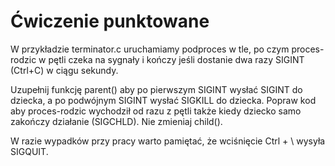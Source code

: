 # Ćwiczenie punktowane

W przykładzie terminator.c uruchamiamy podproces w tle, po czym proces-rodzic w pętli czeka na sygnały i kończy jeśli dostanie dwa razy SIGINT (Ctrl+C) w ciągu sekundy.

Uzupełnij funkcję parent() aby po pierwszym SIGINT wysłać SIGINT do dziecka, a po podwójnym SIGINT wysłać SIGKILL do dziecka. Popraw kod aby proces-rodzic wychodził od razu z pętli także kiedy dziecko samo zakończy działanie (SIGCHLD). Nie zmieniaj child().

W razie wypadków przy pracy warto pamiętać, że wciśnięcie Ctrl + \ wysyła SIGQUIT.